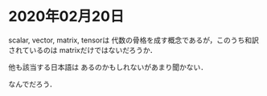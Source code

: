 # 2020年02月20日


scalar, vector, matrix, tensorは
代数の骨格を成す概念であるが，このうち和訳されているのは
matrixだけではないだろうか．


他も該当する日本語は
あるのかもしれないがあまり聞かない．


なんでだろう．